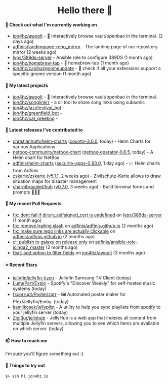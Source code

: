 <h1 align=center>Hello there 👋</h1>

#### 👷 Check out what I'm currently working on

- [jon4hz/awoolt](https://github.com/jon4hz/awoolt) - 🐺 Interactively browse vault/openbao in the terminal. (2 days ago)
- [adfinis/landingpage-repo_mirror](https://github.com/adfinis/landingpage-repo_mirror) - The landing page of our repository mirror (2 weeks ago)
- [lvps/389ds-server](https://github.com/lvps/389ds-server) - Ansible role to configure 389DS (1 month ago)
- [jon4hz/homebrew-tap](https://github.com/jon4hz/homebrew-tap) - 🍺 homebrew-tap (1 month ago)
- [jon4hz/canihazgnomeupdate](https://github.com/jon4hz/canihazgnomeupdate) - 🧙 check if all your extensions support a specific gnome version (1 month ago)

#### 🌱 My latest projects

- [jon4hz/awoolt](https://github.com/jon4hz/awoolt) - 🐺 Interactively browse vault/openbao in the terminal.
- [jon4hz/songlinkrr](https://github.com/jon4hz/songlinkrr) - a cli tool to share song links using subsonic
- [jon4hz/lazyfestival_bot](https://github.com/jon4hz/lazyfestival_bot) - 
- [jon4hz/greenfield_bot](https://github.com/jon4hz/greenfield_bot) - 
- [jon4hz/cat_greeting](https://github.com/jon4hz/cat_greeting) - 

#### 🔭 Latest releases I've contributed to

- [christianhuth/helm-charts](https://github.com/christianhuth/helm-charts) ([countly-3.0.0](https://github.com/christianhuth/helm-charts/releases/tag/countly-3.0.0), today) - Helm Charts for various Applications
- [netbox-community/netbox-chart](https://github.com/netbox-community/netbox-chart) ([netbox-operator-0.6.5](https://github.com/netbox-community/netbox-chart/releases/tag/netbox-operator-0.6.5), today) - A Helm chart for NetBox
- [adfinis/helm-charts](https://github.com/adfinis/helm-charts) ([security-apps-0.93.0](https://github.com/adfinis/helm-charts/releases/tag/security-apps-0.93.0), 1 day ago) - 📈 Helm charts from Adfinis
- [zskarte/zskarte](https://github.com/zskarte/zskarte) ([v5.1.1](https://github.com/zskarte/zskarte/releases/tag/v5.1.1), 2 weeks ago) - Zivilschutz-Karte allows to draw situation maps for disaster management
- [charmbracelet/huh](https://github.com/charmbracelet/huh) ([v0.7.0](https://github.com/charmbracelet/huh/releases/tag/v0.7.0), 3 weeks ago) - Build terminal forms and prompts 🤷🏻‍♀️

#### 🔨 My recent Pull Requests

- [fix: dont fail if dirsrv_selfsigned_cert is undefined](https://github.com/lvps/389ds-server/pull/70) on [lvps/389ds-server](https://github.com/lvps/389ds-server) (1 month ago)
- [fix: remove trailing slash](https://github.com/adfinis/adfinis.github.io/pull/5) on [adfinis/adfinis.github.io](https://github.com/adfinis/adfinis.github.io) (2 months ago)
- [fix: make sure repo links are actually clickable](https://github.com/adfinis/adfinis.github.io/pull/4) on [adfinis/adfinis.github.io](https://github.com/adfinis/adfinis.github.io) (2 months ago)
- [ci: publish to galaxy on release only](https://github.com/adfinis/ansible-role-icinga2_master/pull/129) on [adfinis/ansible-role-icinga2_master](https://github.com/adfinis/ansible-role-icinga2_master) (2 months ago)
- [feat: add option to filter fields](https://github.com/jon4hz/awoolt/pull/3) on [jon4hz/awoolt](https://github.com/jon4hz/awoolt) (3 months ago)

#### ⭐ Recent Stars

- [jellyfin/jellyfin-tizen](https://github.com/jellyfin/jellyfin-tizen) - Jellyfin Samsung TV Client (today)
- [LumePart/Explo](https://github.com/LumePart/Explo) - Spotify&#39;s &#34;Discover Weekly&#34; for self-hosted music systems (today)
- [fscorrupt/Posterizarr](https://github.com/fscorrupt/Posterizarr) - 🖼️ Automated poster maker for Plex/Jellyfin/Emby. (today)
- [kamilkosek/jellyplist](https://github.com/kamilkosek/jellyplist) - A  utility to help you sync playlists from spotify to your jellyfin server (today)
- [Zigl3ur/jellyhub](https://github.com/Zigl3ur/jellyhub) - JellyHub is a web app that indexes all content from multiple Jellyfin servers, allowing you to see which items are available on which server. (today)

#### 📫 How to reach me
I'm sure you'll figure something out :)

#### 👀 Things to try out
```
$> ssh hi.jon4hz.io
```